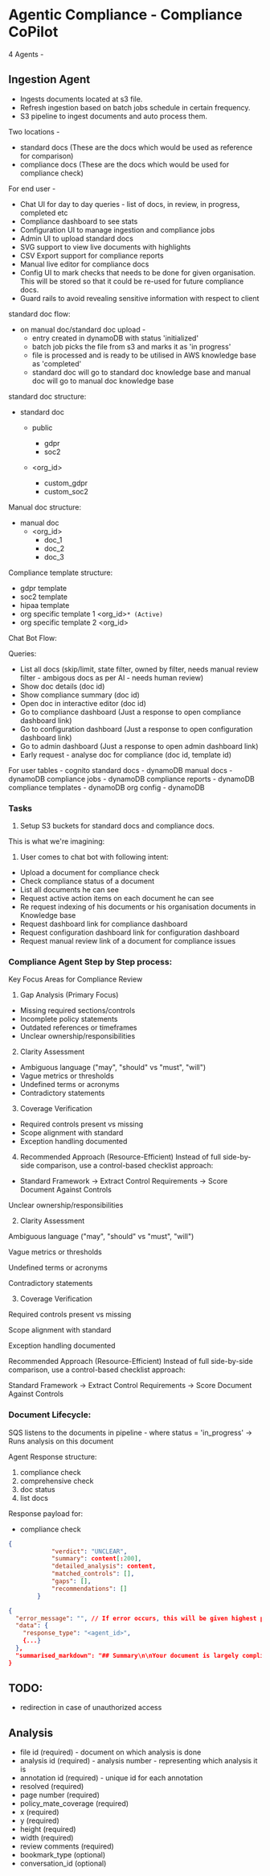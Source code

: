 # Agentic Compliance - Compliance CoPilot

4 Agents -

## Ingestion Agent

- Ingests documents located at s3 file.
- Refresh ingestion based on batch jobs schedule in certain frequency.
- S3 pipeline to ingest documents and auto process them.

Two locations -

- standard docs (These are the docs which would be used as reference for comparison)
- compliance docs (These are the docs which would be used for compliance check)

For end user -

- Chat UI for day to day queries - list of docs, in review, in progress, completed etc
- Compliance dashboard to see stats
- Configuration UI to manage ingestion and compliance jobs
- Admin UI to upload standard docs
- SVG support to view live documents with highlights
- CSV Export support for compliance reports
- Manual live editor for compliance docs
- Config UI to mark checks that needs to be done for given organisation. This will be stored so that it could be re-used for future compliance docs.
- Guard rails to avoid revealing sensitive information with respect to client

standard doc flow:

- on manual doc/standard doc upload -
  - entry created in dynamoDB with status 'initialized'
  - batch job picks the file from s3 and marks it as 'in progress'
  - file is processed and is ready to be utilised in AWS knowledge base as 'completed'
  - standard doc will go to standard doc knowledge base and manual doc will go to manual doc knowledge base

standard doc structure:

- standard doc

  - public

    - gdpr
    - soc2

  - <org_id>
    - custom_gdpr
    - custom_soc2

Manual doc structure:

- manual doc
  - <org_id>
    - doc_1
    - doc_2
    - doc_3

Compliance template structure:

- gdpr template
- soc2 template
- hipaa template
- org specific template 1 <org_id>`* (Active)`
- org specific template 2 <org_id>

Chat Bot Flow:

Queries:

- List all docs (skip/limit, state filter, owned by filter, needs manual review filter - ambigous docs as per AI - needs human review)
- Show doc details (doc id)
- Show compliance summary (doc id)
- Open doc in interactive editor (doc id)
- Go to compliance dashboard (Just a response to open compliance dashboard link)
- Go to configuration dashboard (Just a response to open configuration dashboard link)
- Go to admin dashboard (Just a response to open admin dashboard link)
- Early request - analyse doc for compliance (doc id, template id)

For user tables -
cognito
standard docs - dynamoDB
manual docs - dynamoDB
compliance jobs - dynamoDB
compliance reports - dynamoDB
compliance templates - dynamoDB
org config - dynamoDB

### Tasks

1. Setup S3 buckets for standard docs and compliance docs.

This is what we're imagining:

1. User comes to chat bot with following intent:

- Upload a document for compliance check
- Check compliance status of a document
- List all documents he can see
- Request active action items on each document he can see
- Re request indexing of his documents or his organisation documents in Knowledge base
- Request dashboard link for compliance dashboard
- Request configuration dashboard link for configuration dashboard
- Request manual review link of a document for compliance issues

### Compliance Agent Step by Step process:

Key Focus Areas for Compliance Review

1. Gap Analysis (Primary Focus)

- Missing required sections/controls
- Incomplete policy statements
- Outdated references or timeframes
- Unclear ownership/responsibilities

2. Clarity Assessment

- Ambiguous language ("may", "should" vs "must", "will")
- Vague metrics or thresholds
- Undefined terms or acronyms
- Contradictory statements

3. Coverage Verification

- Required controls present vs missing
- Scope alignment with standard
- Exception handling documented

4. Recommended Approach (Resource-Efficient)
   Instead of full side-by-side comparison, use a control-based checklist approach:

- Standard Framework → Extract Control Requirements → Score Document Against Controls

Unclear ownership/responsibilities

2. Clarity Assessment

Ambiguous language ("may", "should" vs "must", "will")

Vague metrics or thresholds

Undefined terms or acronyms

Contradictory statements

3. Coverage Verification

Required controls present vs missing

Scope alignment with standard

Exception handling documented

Recommended Approach (Resource-Efficient)
Instead of full side-by-side comparison, use a control-based checklist approach:

Standard Framework → Extract Control Requirements → Score Document Against Controls

### Document Lifecycle:

SQS listens to the documents in pipeline - where status = 'in_progress'
-> Runs analysis on this document

Agent Response structure:

1. compliance check
2. comprehensive check
3. doc status
4. list docs

Response payload for:

- compliance check

```json
{
            "verdict": "UNCLEAR",
            "summary": content[:200],
            "detailed_analysis": content,
            "matched_controls": [],
            "gaps": [],
            "recommendations": []
        }
```

```json
{
  "error_message": "", // If error occurs, this will be given highest priority above all other fields
  "data": {
    "response_type": "<agent_id>",
    {...}
  },
  "summarised_markdown": "## Summary\n\nYour document is largely compliant with minor gaps needing attention.",
}
```

## TODO:

- redirection in case of unauthorized access

## Analysis

- file id (required) - document on which analysis is done
- analysis id (required) - analysis number - representing which analysis it is
- annotation id (required) - unique id for each annotation
- resolved (required)
- page number (required)
- policy_mate_coverage (required)
- x (required)
- y (required)
- height (required)
- width (required)
- review comments (required)
- bookmark_type (optional)
- conversation_id (optional)
